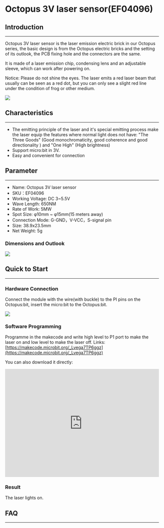 # Octopus 3V laser sensor(EF04096)

## Introduction
---

Octopus 3V laser sensor is the laser emission electric brick in our Octopus series, the basic design is from the Octopus electric bricks and the setting of its outlook, the PCB fixing hole and the connectors are the same. 

It is made of a laser emission chip,  condensing lens and an adjustable sleeve, which can work after powering on.

Notice: Please do not shine the eyes. The laser emits a red laser beam that usually can be seen as a red dot,  but you can only see a slight red line under the condition of frog or other medium.

![](https://raw.githubusercontent.com/elecfreaks/learn-cn/master/microbitSensor/output/images/04096_00.jpg)

## Characteristics
---
- The emitting principle of the laser and it's special emitting process make the laser equip the features where normal light does not have: "The Three Goods" (Good monochromaticity, good coherence and good directionality ) and "One High" (High brightness)
- Support micro:bit in 3V.
- Easy and convenient for connection

## Parameter 
---

- Name: Octopus 3V laser sensor
- SKU：EF04096
- Working Voltage: DC 3~5.5V
- Wave Length: 650NM
- Rate of Work: 5MW
- Spot Size: φ10mm ~ φ15mm(15 meters away)
- Connection Mode: G-GND，V-VCC，S-signal pin
- Size: 38.9x23.5mm
- Net Weight: 5g

### Dimensions and Outlook

![](https://raw.githubusercontent.com/elecfreaks/learn-cn/master/microbitSensor/output/images/eNbM5Kz.png)

## Quick to Start  
---
### Hardware Connection

Connect the module with the wire(with buckle) to the PI pins on the Octopus:bit, insert the micro:bit to the Octopus:bit.



![](https://raw.githubusercontent.com/elecfreaks/learn-cn/master/microbitSensor/output/images/04095_2.png)

### Software Programming

Programme in the makecode and write high level to P1 port to make the laser on  and low level to make the laser off. 
Links: [https://makecode.microbit.org/_Lvega7TP6ggz](https://makecode.microbit.org/_Lvega7TP6ggz)

You can also download it directly:
<div style="position:relative;height:0;padding-bottom:70%;overflow:hidden;">
 <iframe style="position:absolute;top:0;left:0;width:100%;height:100%;" 
         src="https://makecode.microbit.org/#pub:_J82V5PgzghKR" frameborder="0" sandbox="allow-popups allow-forms allow-scripts allow-same-origin">
 </iframe>
</div>  

### Result

The laser lights on.

## FAQ
---
